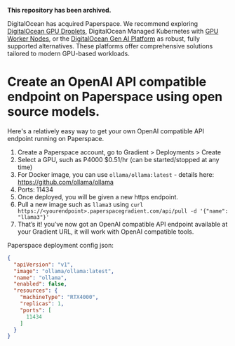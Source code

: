 **This repository has been archived.**

DigitalOcean has acquired Paperspace. We recommend exploring [DigitalOcean GPU Droplets](https://docs.digitalocean.com/products/droplets/how-to/gpu/), DigitalOcean Managed Kubernetes with [GPU Worker Nodes](https://docs.digitalocean.com/products/kubernetes/details/features/#gpu-worker-nodes), or the [DigitalOcean Gen AI Platform](https://docs.digitalocean.com/products/genai-platform/) as robust, fully supported alternatives. These platforms offer comprehensive solutions tailored to modern GPU-based workloads.

# Create an OpenAI API compatible endpoint on Paperspace using open source models.

Here's a relatively easy way to get your own OpenAI compatible API endpoint running on Paperspace.

1. Create a Paperspace account, go to Gradient > Deployments > Create
2. Select a GPU, such as P4000 $0.51/hr (can be started/stopped at any time)
3. For Docker image, you can use `ollama/ollama:latest` - details here: https://github.com/ollama/ollama
4. Ports: 11434
5. Once deployed, you will be given a new https endpoint.
6. Pull a new image such as `llama3` using ```curl https://<yourendpoint>.paperspacegradient.com/api/pull -d '{"name": "llama3"}'```
8. That’s it! you’ve now got an OpenAI compatible API endpoint available at your Gradient URL, it will work with OpenAI compatible tools.

Paperspace deployment config json:

```json
{
  "apiVersion": "v1",
  "image": "ollama/ollama:latest",
  "name": "ollama",
  "enabled": false,
  "resources": {
    "machineType": "RTX4000",
    "replicas": 1,
    "ports": [
      11434
    ]
  }
}
```
